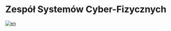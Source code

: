 # Zespół Systemów Cyber-Fizycznych

[![en](https://img.shields.io/badge/lang-en-red.svg)](https://github.com/cyber-physical-systems-group/.github/blob/main/README.md)
